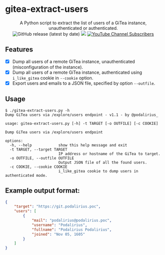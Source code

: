 # gitea-extract-users

<p align="center">
  A Python script to extract the list of users of a GiTea instance, unauthenticated or authenticated.
  <br>
  <img alt="GitHub release (latest by date)" src="https://img.shields.io/github/v/release/p0dalirius/Joomla-1.6-1.7-2.5-Privilege-Escalation-Vulnerability">
  <a href="https://twitter.com/intent/follow?screen_name=podalirius_" title="Follow"><img src="https://img.shields.io/twitter/follow/podalirius_?label=Podalirius&style=social"></a>
  <a href="https://www.youtube.com/c/Podalirius_?sub_confirmation=1" title="Subscribe"><img alt="YouTube Channel Subscribers" src="https://img.shields.io/youtube/channel/subscribers/UCF_x5O7CSfr82AfNVTKOv_A?style=social"></a>
  <br>
</p>

## Features

 - [x] Dump all users of a remote GiTea instance, unauthenticated (misconfiguration of the instance).
 - [x] Dump all users of a remote GiTea instance, authenticated using `i_like_gitea` cookie in `--cookie` option.
 - [x] Export users and emails to a JSON file, specified by option `--outfile`.

## Usage

```
$ ./gitea-extract-users.py -h
Dump GiTea users via /explore/users endpoint - v1.1 - by @podalirius_

usage: gitea-extract-users.py [-h] -t TARGET [-o OUTFILE] [-c COOKIE]

Dump GiTea users via /explore/users endpoint

options:
  -h, --help            show this help message and exit
  -t TARGET, --target TARGET
                        IP address or hostname of the GiTea to target.
  -o OUTFILE, --outfile OUTFILE
                        Output JSON file of all the found users.
  -c COOKIE, --cookie COOKIE
                        i_like_gitea cookie to dump users in authenticated mode.
```

## Example output format:

```json
{
    "target": "https://git.podalirius.poc",
    "users": [
        {
            "mail": "podalirius@podalirius.poc",
            "username": "Podalirius",
            "fullname": "Podalirius Podalirius",
            "joined": "Nov 05, 1605"
        }
    ]
}
```